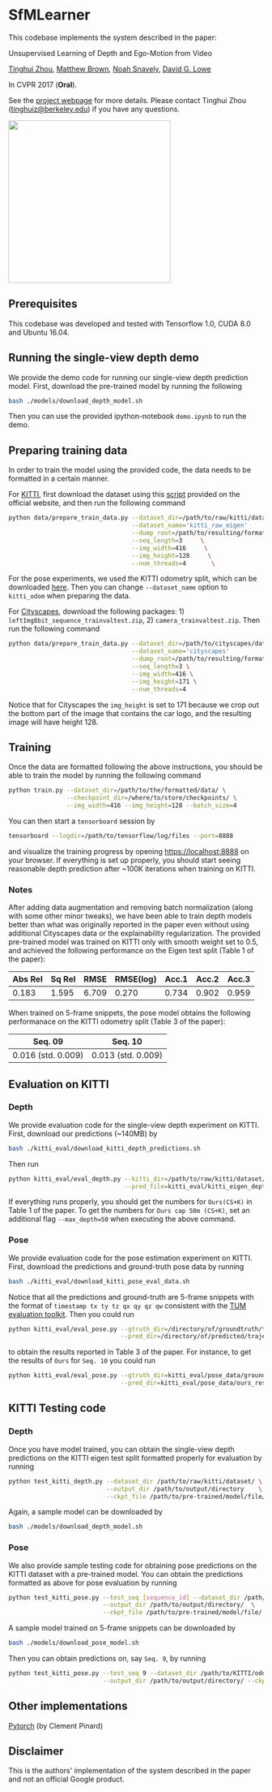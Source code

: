 # SfMLearner
This codebase implements the system described in the paper:

Unsupervised Learning of Depth and Ego-Motion from Video

[Tinghui Zhou](https://people.eecs.berkeley.edu/~tinghuiz/), [Matthew Brown](http://matthewalunbrown.com/research/research.html), [Noah Snavely](http://www.cs.cornell.edu/~snavely/), [David G. Lowe](http://www.cs.ubc.ca/~lowe/home.html)

In CVPR 2017 (**Oral**).

See the [project webpage](https://people.eecs.berkeley.edu/~tinghuiz/projects/SfMLearner/) for more details. Please contact Tinghui Zhou (tinghuiz@berkeley.edu) if you have any questions.

<img src='misc/cityscapes_sample_results.gif' width=320>

## Prerequisites
This codebase was developed and tested with Tensorflow 1.0, CUDA 8.0 and Ubuntu 16.04.

## Running the single-view depth demo
We provide the demo code for running our single-view depth prediction model. First, download the pre-trained model by running the following
```bash
bash ./models/download_depth_model.sh
```
Then you can use the provided ipython-notebook `demo.ipynb` to run the demo.

## Preparing training data
In order to train the model using the provided code, the data needs to be formatted in a certain manner. 

For [KITTI](http://www.cvlibs.net/datasets/kitti/raw_data.php), first download the dataset using this [script](http://www.cvlibs.net/download.php?file=raw_data_downloader.zip) provided on the official website, and then run the following command
```bash
python data/prepare_train_data.py --dataset_dir=/path/to/raw/kitti/dataset/      \
                                  --dataset_name='kitti_raw_eigen'                \
                                  --dump_root=/path/to/resulting/formatted/data/   \
                                  --seq_length=3     \
                                  --img_width=416     \
                                  --img_height=128     \
                                  --num_threads=4       \
```
For the pose experiments, we used the KITTI odometry split, which can be downloaded [here](http://www.cvlibs.net/datasets/kitti/eval_odometry.php). Then you can change `--dataset_name` option to `kitti_odom` when preparing the data.

For [Cityscapes](https://www.cityscapes-dataset.com/), download the following packages: 1) `leftImg8bit_sequence_trainvaltest.zip`, 2) `camera_trainvaltest.zip`. Then run the following command
```bash
python data/prepare_train_data.py --dataset_dir=/path/to/cityscapes/dataset/     \
                                  --dataset_name='cityscapes'                     \
                                  --dump_root=/path/to/resulting/formatted/data/   \
                                  --seq_length=3 \
                                  --img_width=416 \
                                  --img_height=171 \
                                  --num_threads=4
```
Notice that for Cityscapes the `img_height` is set to 171 because we crop out the bottom part of the image that contains the car logo, and the resulting image will have height 128.

## Training
Once the data are formatted following the above instructions, you should be able to train the model by running the following command
```bash
python train.py --dataset_dir=/path/to/the/formatted/data/ \
                --checkpoint_dir=/where/to/store/checkpoints/ \
                --img_width=416 --img_height=128 --batch_size=4
```
You can then start a `tensorboard` session by
```bash
tensorboard --logdir=/path/to/tensorflow/log/files --port=8888
```
and visualize the training progress by opening [https://localhost:8888](https://localhost:8888) on your browser. If everything is set up properly, you should start seeing reasonable depth prediction after ~100K iterations when training on KITTI. 

### Notes
After adding data augmentation and removing batch normalization (along with some other minor tweaks), we have been able to train depth models better than what was originally reported in the paper even without using additional Cityscapes data or the explainability regularization. The provided pre-trained model was trained on KITTI only with smooth weight set to 0.5, and achieved the following performance on the Eigen test split (Table 1 of the paper):

| Abs Rel | Sq Rel | RMSE  | RMSE(log) | Acc.1 | Acc.2 | Acc.3 |
|---------|--------|-------|-----------|-------|-------|-------|
| 0.183   | 1.595  | 6.709 | 0.270     | 0.734 | 0.902 | 0.959 | 

When trained on 5-frame snippets, the pose model obtains the following performanace on the KITTI odometry split (Table 3 of the paper):

| Seq. 09            | Seq. 10            |
|--------------------|--------------------|
| 0.016 (std. 0.009) | 0.013 (std. 0.009) |

## Evaluation on KITTI

### Depth
We provide evaluation code for the single-view depth experiment on KITTI. First, download our predictions (~140MB) by 
```bash
bash ./kitti_eval/download_kitti_depth_predictions.sh
```
Then run
```bash
python kitti_eval/eval_depth.py --kitti_dir=/path/to/raw/kitti/dataset/ \
                                --pred_file=kitti_eval/kitti_eigen_depth_predictions.npy
```
If everything runs properly, you should get the numbers for `Ours(CS+K)` in Table 1 of the paper. To get the numbers for `Ours cap 50m (CS+K)`, set an additional flag `--max_depth=50` when executing the above command.

### Pose
We provide evaluation code for the pose estimation experiment on KITTI. First, download the predictions and ground-truth pose data by running
```bash
bash ./kitti_eval/download_kitti_pose_eval_data.sh
```
Notice that all the predictions and ground-truth are 5-frame snippets with the format of `timestamp tx ty tz qx qy qz qw` consistent with the [TUM evaluation toolkit](https://vision.in.tum.de/data/datasets/rgbd-dataset/tools#evaluation). Then you could run 
```bash
python kitti_eval/eval_pose.py --gtruth_dir=/directory/of/groundtruth/trajectory/files/ \
                               --pred_dir=/directory/of/predicted/trajectory/files/
```
to obtain the results reported in Table 3 of the paper. For instance, to get the results of `Ours` for `Seq. 10` you could run
```bash
python kitti_eval/eval_pose.py --gtruth_dir=kitti_eval/pose_data/ground_truth/10/ \
                               --pred_dir=kitti_eval/pose_data/ours_results/10/
```

## KITTI Testing code

### Depth
Once you have model trained, you can obtain the single-view depth predictions on the KITTI eigen test split formatted properly for evaluation by running
```bash
python test_kitti_depth.py --dataset_dir /path/to/raw/kitti/dataset/ \
                           --output_dir /path/to/output/directory    \
                           --ckpt_file /path/to/pre-trained/model/file/
```
Again, a sample model can be downloaded by
```bash
bash ./models/download_depth_model.sh
```

### Pose
We also provide sample testing code for obtaining pose predictions on the KITTI dataset with a pre-trained model. You can obtain the predictions formatted as above for pose evaluation by running
```bash
python test_kitti_pose.py --test_seq [sequence_id] --dataset_dir /path/to/KITTI/odometry/set/ \
                          --output_dir /path/to/output/directory/  \
                          --ckpt_file /path/to/pre-trained/model/file/
```
A sample model trained on 5-frame snippets can be downloaded by
```bash
bash ./models/download_pose_model.sh
```
Then you can obtain predictions on, say `Seq. 9`, by running
```bash
python test_kitti_pose.py --test_seq 9 --dataset_dir /path/to/KITTI/odometry/set/ \
                          --output_dir /path/to/output/directory/ --ckpt_file models/model-100280
```

## Other implementations
[Pytorch](https://github.com/ClementPinard/SfmLearner-Pytorch) (by Clement Pinard)

## Disclaimer
This is the authors' implementation of the system described in the paper and not an official Google product.
